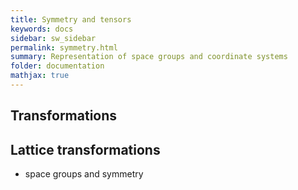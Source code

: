 ```yaml
---
title: Symmetry and tensors
keywords: docs
sidebar: sw_sidebar
permalink: symmetry.html
summary: Representation of space groups and coordinate systems
folder: documentation
mathjax: true
---
```



## Transformations
## Lattice transformations
* space groups and symmetry
